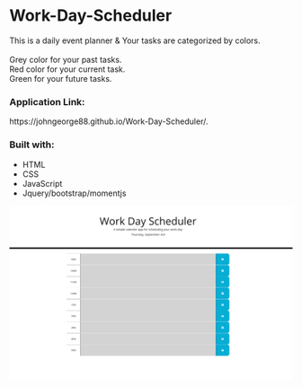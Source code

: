 # Work-Day-Scheduler
This is a daily event planner & Your tasks are categorized by colors.
<br>
<br>Grey color for your past tasks.
<br>Red color for your current task.
<br>Green for your future tasks.

<h3>Application Link:</h3>
<p>https://johngeorge88.github.io/Work-Day-Scheduler/.</p>


<h3>Built with:</h3>
<ul>
<li>HTML</li>
<li>CSS</li>
<li>JavaScript</li>
<li>Jquery/bootstrap/momentjs</li>
</ul>

<img src="./work-day_screenshot.png" />